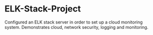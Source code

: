 # ELK-Stack-Project
Configured an ELK stack server in order to set up a cloud monitoring system. Demonstrates cloud, network security, logging and monitoring.
